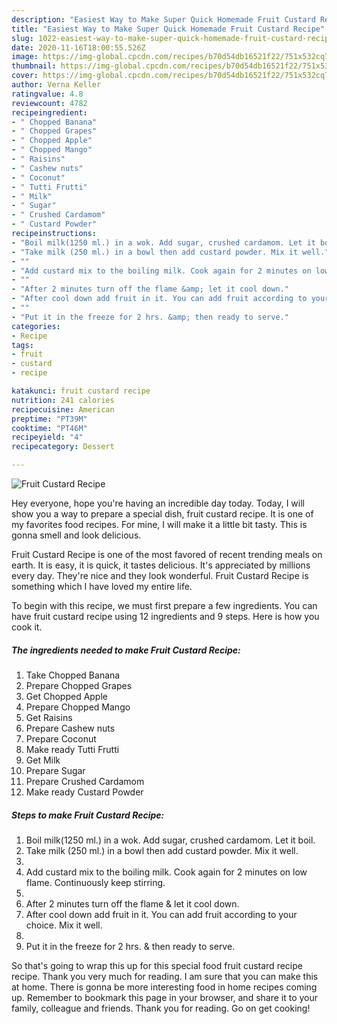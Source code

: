 ```yaml
---
description: "Easiest Way to Make Super Quick Homemade Fruit Custard Recipe"
title: "Easiest Way to Make Super Quick Homemade Fruit Custard Recipe"
slug: 1022-easiest-way-to-make-super-quick-homemade-fruit-custard-recipe
date: 2020-11-16T18:00:55.526Z
image: https://img-global.cpcdn.com/recipes/b70d54db16521f22/751x532cq70/fruit-custard-recipe-recipe-main-photo.jpg
thumbnail: https://img-global.cpcdn.com/recipes/b70d54db16521f22/751x532cq70/fruit-custard-recipe-recipe-main-photo.jpg
cover: https://img-global.cpcdn.com/recipes/b70d54db16521f22/751x532cq70/fruit-custard-recipe-recipe-main-photo.jpg
author: Verna Keller
ratingvalue: 4.8
reviewcount: 4782
recipeingredient:
- " Chopped Banana"
- " Chopped Grapes"
- " Chopped Apple"
- " Chopped Mango"
- " Raisins"
- " Cashew nuts"
- " Coconut"
- " Tutti Frutti"
- " Milk"
- " Sugar"
- " Crushed Cardamom"
- " Custard Powder"
recipeinstructions:
- "Boil milk(1250 ml.) in a wok. Add sugar, crushed cardamom. Let it boil."
- "Take milk (250 ml.) in a bowl then add custard powder. Mix it well."
- ""
- "Add custard mix to the boiling milk. Cook again for 2 minutes on low flame. Continuously keep stirring."
- ""
- "After 2 minutes turn off the flame &amp; let it cool down."
- "After cool down add fruit in it. You can add fruit according to your choice. Mix it well."
- ""
- "Put it in the freeze for 2 hrs. &amp; then ready to serve."
categories:
- Recipe
tags:
- fruit
- custard
- recipe

katakunci: fruit custard recipe 
nutrition: 241 calories
recipecuisine: American
preptime: "PT39M"
cooktime: "PT46M"
recipeyield: "4"
recipecategory: Dessert

---
```



![Fruit Custard Recipe](https://img-global.cpcdn.com/recipes/b70d54db16521f22/751x532cq70/fruit-custard-recipe-recipe-main-photo.jpg)

Hey everyone, hope you're having an incredible day today. Today, I will show you a way to prepare a special dish, fruit custard recipe. It is one of my favorites food recipes. For mine, I will make it a little bit tasty. This is gonna smell and look delicious.



Fruit Custard Recipe is one of the most favored of recent trending meals on earth. It is easy, it is quick, it tastes delicious. It's appreciated by millions every day. They're nice and they look wonderful. Fruit Custard Recipe is something which I have loved my entire life.


To begin with this recipe, we must first prepare a few ingredients. You can have fruit custard recipe using 12 ingredients and 9 steps. Here is how you cook it.

<!--inarticleads1-->

##### The ingredients needed to make Fruit Custard Recipe:

1. Take  Chopped Banana
1. Prepare  Chopped Grapes
1. Get  Chopped Apple
1. Prepare  Chopped Mango
1. Get  Raisins
1. Prepare  Cashew nuts
1. Prepare  Coconut
1. Make ready  Tutti Frutti
1. Get  Milk
1. Prepare  Sugar
1. Prepare  Crushed Cardamom
1. Make ready  Custard Powder




<!--inarticleads2-->

##### Steps to make Fruit Custard Recipe:

1. Boil milk(1250 ml.) in a wok. Add sugar, crushed cardamom. Let it boil.
1. Take milk (250 ml.) in a bowl then add custard powder. Mix it well.
1. 
1. Add custard mix to the boiling milk. Cook again for 2 minutes on low flame. Continuously keep stirring.
1. 
1. After 2 minutes turn off the flame &amp; let it cool down.
1. After cool down add fruit in it. You can add fruit according to your choice. Mix it well.
1. 
1. Put it in the freeze for 2 hrs. &amp; then ready to serve.




So that's going to wrap this up for this special food fruit custard recipe recipe. Thank you very much for reading. I am sure that you can make this at home. There is gonna be more interesting food in home recipes coming up. Remember to bookmark this page in your browser, and share it to your family, colleague and friends. Thank you for reading. Go on get cooking!
